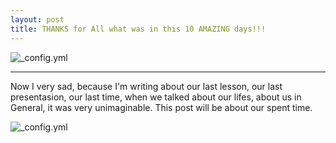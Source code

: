 ```yaml
---
layout: post
title: THANKS for All what was in this 10 AMAZING days!!!
---
```


![_config.yml](http://amillionthanks.org/img/amillionthanks_logo.png)

___

Now I very sad, because I'm writing about our last lesson, our last presentasion, our last time, when we talked about our lifes, about us in General, it was very unimaginable.
This post will be about our spent time.

![_config.yml](https://lh3.googleusercontent.com/xtkIO8cnpMTuAaVMgEnsHW87vSGOLEe_e0MVV2dnOMK98spJQIJfXw4PlAyiLWRf1Z-Sj1IkAN3CNHF_SyhlmbwEJnCs1legWcD6HvOJ3F1eYTwKojOIpZwydDmCBHzEwmDGYQYIVRI2NW7Ia1f8EMClQVKx7fcPM3Swd-jhJwC4FHC8IXMDfKz13HjrrERvjOve6JLNp9Z7e4riCrgLRUEuYmIiqHuWdKU6dmnsz-7ASAm-sXomIeJbPKgaGgkx1h7157O1Z40oYPh7gz5TQq3edd9N2zbzQE9YbE8s3xVPtN3s1RIS3LZIQRmMi-_YOY3hoD1INfSvJRVlWc3NS2IZMysMK8t33Nxgn3xY9v4Y0Zo91rvT6-zlWnP8ZDjc5Zss5RknRlqITny7JrseRs9yYR-Vkhr98sz9ueT5_PPb99JSaS22axWDhRxh2Pg1JSIfpkKeyPalWULmPY5IjGHSXcsp1j2ev74gzlLjPIAf6fhXXq74Q2oYWpcUKyY5WsJ9ROMpMt3An0qlwhkTYgw2l2_Q97Kt54PHpKYgvSdocCqgBEuioLyHfbi8d3obJraNBPnaF71-CBYEPYwSwDTKHwWAMGcA=w1175-h666-no)
